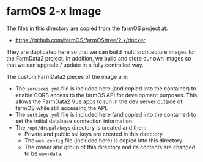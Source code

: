 # farmOS 2-x Image

The files in this directory are copied from the farmOS project at:
* https://github.com/farmOS/farmOS/tree/2.x/docker

They are duplicated here so that we can build multi architecture images for the FarmData2 project. In addition, we build and store our own images so that we can upgrade / update in a fully controlled way.

The custom FarmData2 pieces of the image are:
- The `services.yml` file is included here (and copied into the container) to enable CORS access to the farmOS API for development purposes.  This allows the FarmData2 Vue apps to run in the dev server outside of farmOS while still accessing the API.
- The `settings.yml` file is included here (and copied into the
container) to set the initial database connection information.
- The `/opt/drupal/keys` directory is created and then:
  - Private and public ssl keys are created in this directory.
  - The `web.config` file (included here) is copied into this directory.
  - The owner and group of this directory and its contents are changed to be `www-data`.

